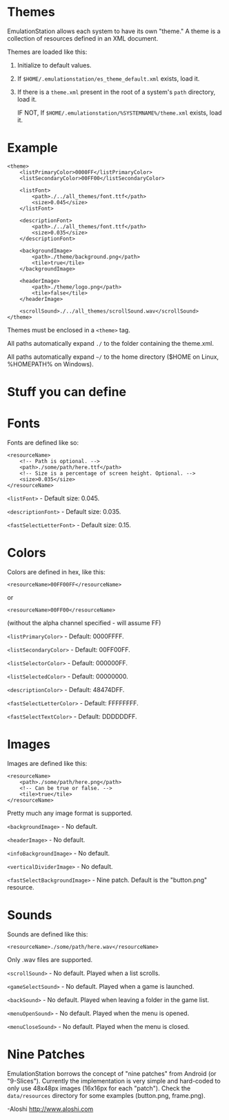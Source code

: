 Themes
======

EmulationStation allows each system to have its own "theme." A theme is a collection of resources defined in an XML document.

Themes are loaded like this:

1. Initialize to default values.
2. If `$HOME/.emulationstation/es_theme_default.xml` exists, load it.
3. If there is a `theme.xml` present in the root of a system's `path` directory, load it.

   IF NOT, If `$HOME/.emulationstation/%SYSTEMNAME%/theme.xml` exists, load it.

Example
=======

```
<theme>
	<listPrimaryColor>0000FF</listPrimaryColor>
	<listSecondaryColor>00FF00</listSecondaryColor>

	<listFont>
		<path>./../all_themes/font.ttf</path>
		<size>0.045</size>
	</listFont>

	<descriptionFont>
		<path>./../all_themes/font.ttf</path>
		<size>0.035</size>
	</descriptionFont>

	<backgroundImage>
		<path>./theme/background.png</path>
		<tile>true</tile>
	</backgroundImage>

	<headerImage>
		<path>./theme/logo.png</path>
		<tile>false</tile>
	</headerImage>

	<scrollSound>./../all_themes/scrollSound.wav</scrollSound>
</theme>
```

Themes must be enclosed in a `<theme>` tag.

All paths automatically expand `./` to the folder containing the theme.xml.

All paths automatically expand `~/` to the home directory ($HOME on Linux, %HOMEPATH% on Windows).

Stuff you can define
====================

Fonts
=====

Fonts are defined like so:
```
<resourceName>
	<!-- Path is optional. -->
	<path>./some/path/here.ttf</path>
	<!-- Size is a percentage of screen height. Optional. -->
	<size>0.035</size>
</resourceName>
```


`<listFont>` - Default size: 0.045.

`<descriptionFont>` - Default size: 0.035.

`<fastSelectLetterFont>` - Default size: 0.15.

Colors
======

Colors are defined in hex, like this:

`<resourceName>00FF00FF</resourceName>`

or

`<resourceName>00FF00</resourceName>`

(without the alpha channel specified - will assume FF)


`<listPrimaryColor>` - Default: 0000FFFF.

`<listSecondaryColor>` - Default: 00FF00FF.

`<listSelectorColor>` - Default: 000000FF.

`<listSelectedColor>` - Default: 00000000.

`<descriptionColor>` - Default: 48474DFF.

`<fastSelectLetterColor>` - Default: FFFFFFFF.

`<fastSelectTextColor>` - Default: DDDDDDFF.

Images
======

Images are defined like this:
```
<resourceName>
	<path>./some/path/here.png</path>
	<!-- Can be true or false. -->
	<tile>true</tile>
</resourceName>
```
Pretty much any image format is supported.


`<backgroundImage>` - No default.

`<headerImage>` - No default.

`<infoBackgroundImage>` - No default.

`<verticalDividerImage>` - No default.

`<fastSelectBackgroundImage>` - Nine patch.  Default is the "button.png" resource.

Sounds
======

Sounds are defined like this:

`<resourceName>./some/path/here.wav</resourceName>`

Only .wav files are supported.


`<scrollSound>` - No default. Played when a list scrolls.

`<gameSelectSound>` - No default. Played when a game is launched.

`<backSound>` - No default. Played when leaving a folder in the game list.

`<menuOpenSound>` - No default. Played when the menu is opened.

`<menuCloseSound>` - No default. Played when the menu is closed.


Nine Patches
============

EmulationStation borrows the concept of "nine patches" from Android (or "9-Slices"). Currently the implementation is very simple and hard-coded to only use 48x48px images (16x16px for each "patch"). Check the `data/resources` directory for some examples (button.png, frame.png).

-Aloshi
http://www.aloshi.com
